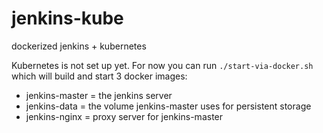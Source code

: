 # jenkins-kube
dockerized jenkins + kubernetes

Kubernetes is not set up yet. For now you can run `./start-via-docker.sh` which will build and start 3 docker images:

- jenkins-master = the jenkins server
- jenkins-data   = the volume jenkins-master uses for persistent storage
- jenkins-nginx  = proxy server for jenkins-master
